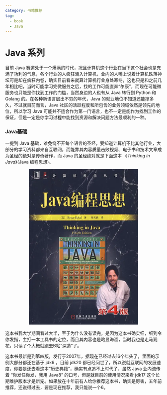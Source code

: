```yaml
---
category: 书籍推荐
tag: 
  - book
  - Java
---
```


# Java 系列
目前 Java 赛道处于一个爆满的时代，况且计算机这个行业在当下这个社会也是充满了功利的气息，各个行业的人疯狂涌入计算机，业内的人嘴上说着计算机跌落神坛可是却在疯狂内卷，确实目前看来就算计算机行业身处寒冬，这也只是和之前几年相比吧，当时可能学习完微服务之后，找的工作可能直奔“尔康”，而现在可能微服务也只能是你找到工作的门槛，当然身边的人也有从 Java 转行到 Python 和 Golang 的。在各种新语言层出不穷的年代，Java 的就业地位不知道还能撑多久，不过就目前而言，Java 社区的活跃程度和所包含的业务领域依然是领先的地位，所以学习 Java 可能并不适合作为第一门语言，也不一定是能作为找到工作的保证，但是一定是你学习过程中能找到资源和解决问题方法最顺利的一种。

### Java基础
一提到 Java 基础，难免绕不开每个语言的圣经，要知道计算机不比其他行业，大部分的学习资料都来自互联网，而能靠其内容质量击败视频、电子书和技术文章成为圣经的绝对是传奇著作，而 Java 的圣经绝对就是下面这本 《_Thinking in Java_》(Java 编程思想)。

<div style="text-align: center;">
  <img src="/assets/images/resource/books/thinking-in-java.png" alt="Thinking in java" style="width:350px;height:500px;">
</div>

这本书我大学期间看过大半，至于为什么没有读完，是因为这本书确实细，细到令你发指，主打一本工具书的定位，而且其内容也是略显晦涩，当时我也是走马观花，只读了个大概就跑去B站“深造”了。

这本书最新是到第四版，发行于2007年，据现在已经过去16个年头了，里面的示例大部分都还在基于 jdk6 ，目前 jdk20 都已经问世了，所以说就互联网的发展速度，你要是还去看这本“历史典籍”，确实有点追不上时代了，虽然 Java 业内流传着 “你发任你发，我用 Java8” 的口号，但是就目前的使用情况来看 jdk17 这个长期维护版本才是新宠。如果放在十年前有人给你推荐这本书，确实是厉害，五年前推荐，还说得过去，要是现在推荐，我只能说一个6。